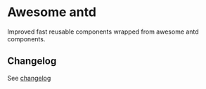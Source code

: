 # Awesome antd

Improved fast reusable components wrapped from awesome antd components.

## Changelog

See [changelog](https://www.yuque.com/jerry-gfxzz/galiojs_awesome-antd_changelog)
